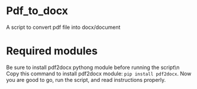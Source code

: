 # Pdf_to_docx
A script to convert pdf file into docx/document
# Required modules
Be sure to install pdf2docx pythong module before running the script\n
Copy this command to install pdf2docx module: `pip install pdf2docx`.
Now you are good to go, run the script, and read instructions properly. 
